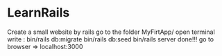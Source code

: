 # LearnRails
Create a small website by rails
go to the folder MyFirtApp/
open terminal write : 
	bin/rails db:migrate
	bin/rails db:seed
	bin/rails server
done!!!
go to browser => localhost:3000
	
